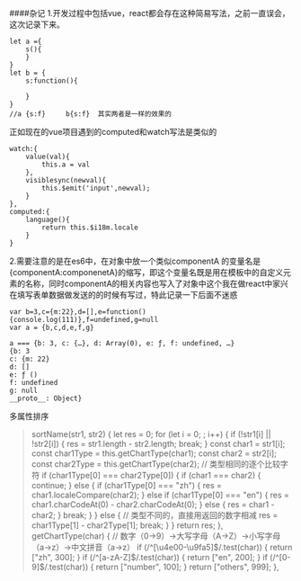 ####杂记
1.开发过程中包括vue，react都会存在这种简易写法，之前一直误会，这次记录下来。
```
let a ={
    s(){
    }
}
let b = {
    s:function(){

    }
}
//a {s:f}     b{s:f}  其实两者是一样的效果的
```
正如现在的vue项目遇到的computed和watch写法是类似的
```
watch:{
    value(val){
        this.a = val
    },
    visiblesync(newval){
        this.$emit('input',newval);
    }
},
computed:{
    language(){
        return this.$i18m.locale
    }
}
```
2.需要注意的是在es6中，在对象中放一个类似componentA 的变量名是 {componentA:componenetA}的缩写，即这个变量名既是用在模板中的自定义元素的名称，同时componentA的相关内容也写入了对象中这个我在做react中家兴在填写表单数据做发送的的时候有写过，特此记录一下后面不迷惑
```
var b=3,c={m:22},d=[],e=function(){console.log(111)},f=undefined,g=null
var a = {b,c,d,e,f,g}

a === {b: 3, c: {…}, d: Array(0), e: ƒ, f: undefined, …}
{b: 3
c: {m: 22}
d: []
e: ƒ ()
f: undefined
g: null
__proto__: Object}
```


多属性排序

>    sortName(str1, str2) {
      let res = 0;
      for (let i = 0; ; i++) {
        if (!str1[i] || !str2[i]) {
          res = str1.length - str2.length;
          break;
        }
        const char1 = str1[i];
        const char1Type = this.getChartType(char1);
        const char2 = str2[i];
        const char2Type = this.getChartType(char2);
        // 类型相同的逐个比较字符
        if (char1Type[0] === char2Type[0]) {
          if (char1 === char2) {
            continue;
          } else {
            if (char1Type[0] === "zh") {
              res = char1.localeCompare(char2);
            } else if (char1Type[0] === "en") {
              res = char1.charCodeAt(0) - char2.charCodeAt(0);
            } else {
              res = char1 - char2;
            }
            break;
          }
        } else {
          // 类型不同的，直接用返回的数字相减
          res = char1Type[1] - char2Type[1];
          break;
        }
      }
      return res;
    },
    getChartType(char) {
      // 数字（0->9）->大写字母（A->Z）->小写字母（a->z）->中文拼音（a->z）
      if (/^[\u4e00-\u9fa5]$/.test(char)) {
        return ["zh", 300];
      }
      if (/^[a-zA-Z]$/.test(char)) {
        return ["en", 200];
      }
      if (/^[0-9]$/.test(char)) {
        return ["number", 100];
      }
      return ["others", 999];
    },
